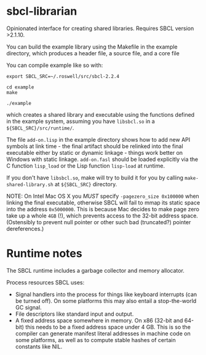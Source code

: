# sbcl-librarian
Opinionated interface for creating shared libraries. Requires SBCL
version >2.1.10.

You can build the example library using the Makefile in the example
directory, which produces a header file, a source file, and a core
file

You can compile example like so with:

```
export SBCL_SRC=~/.roswell/src/sbcl-2.2.4

cd example
make

./example
```

which creates a shared library and executable using the functions
defined in the example system, assuming you have `libsbcl.so`
in a `${SBCL_SRC}/src/runtime/`.

The file `add-on.lisp` in the example directory shows how to add new
API symbols at link time - the final artifact should be relinked into
the final executable either by static or dynamic linkage - things work
better on Windows with static linkage. `add-on.fasl` should be loaded
explicitly via the C function `lisp_load` or the Lisp function
`lisp-load` at runtime.

If you don't have `libsbcl.so`, make will try to build it for you
by calling `make-shared-library.sh` at `${SBCL_SRC}` directory.

NOTE: On Intel Mac OS X you *MUST* specify `-pagezero_size 0x100000`
when linking the final executable, otherwise SBCL will fail to mmap
its static space into the address `0x5000000`. This is because Mac
decides to make page zero take up a whole `4GB` (!), which prevents
access to the 32-bit address space. (Ostensibly to prevent null
pointer or other such bad (truncated?) pointer dereferences.)

# Runtime notes
The SBCL runtime includes a garbage collector and memory allocator.

Process resources SBCL uses:
- Signal handlers into the process for things like keyboard interrupts
  (can be turned off). On some platforms this may also entail a
  stop-the-world GC signal.
- File descriptors like standard input and output.
- A fixed address space somewhere in memory. On x86 (32-bit and
  64-bit) this needs to be a fixed address space under 4 GB. This is
  so the compiler can generate manifest literal addresses in machine
  code on some platforms, as well as to compute stable hashes of
  certain constants like NIL.
